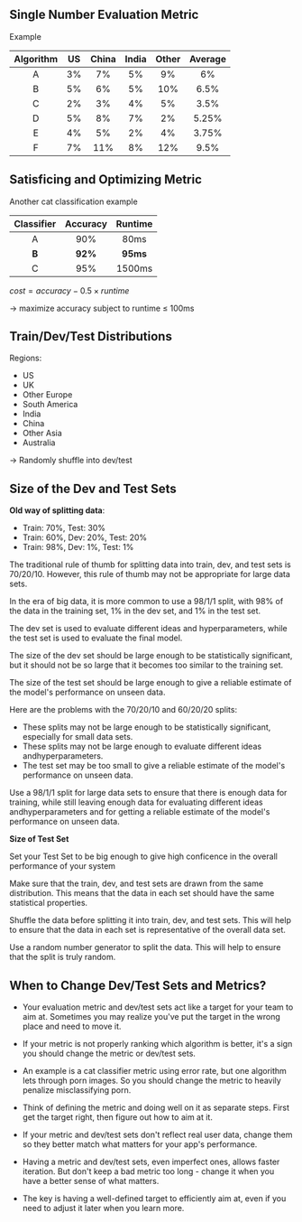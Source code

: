 ## Single Number Evaluation Metric

Example

| Algorithm | US | China | India | Other | Average |
| :-: | :-: | :-: | :-: | :-: | :-: |
| A | 3% | 7% | 5% | 9% | 6% |
| B | 5% | 6% | 5% | 10% | 6.5% |
| C | 2% | 3% | 4% | 5% | 3.5% |
| D | 5% | 8% | 7% | 2% | 5.25% |
| E | 4% | 5% | 2% | 4% | 3.75% |
| F | 7% | 11% | 8% | 12% | 9.5% |

## Satisficing and Optimizing Metric

Another cat classification example

|Classifier|Accuracy|Runtime|
|:-:|:-:|:-:|
|A|90%|80ms|
|**B**|**92%**|**95ms**|
|C|95%|1500ms|

$cost = accuracy - 0.5 \times runtime$

$\to$ maximize accuracy subject to runtime $\leq$ 100ms

## Train/Dev/Test Distributions
Regions:
- US
- UK
- Other Europe
- South America
- India
- China
- Other Asia
- Australia

$\to$ Randomly shuffle into dev/test

## Size of the Dev and Test Sets
**Old way of splitting data**: 
- Train: 70%, Test: 30%
- Train: 60%, Dev: 20%, Test: 20%
- Train: 98%, Dev: 1%, Test: 1%

The traditional rule of thumb for splitting data into train, dev, and test sets is 70/20/10. However, this rule of thumb may not be appropriate for large data sets.

In the era of big data, it is more common to use a 98/1/1 split, with 98% of the data in the training set, 1% in the dev set, and 1% in the test set.

The dev set is used to evaluate different ideas and hyperparameters, while the test set is used to evaluate the final model.

The size of the dev set should be large enough to be statistically significant, but it should not be so large that it becomes too similar to the training set.

The size of the test set should be large enough to give a reliable estimate of the model's performance on unseen data.

Here are the problems with the 70/20/10 and 60/20/20 splits:
- These splits may not be large enough to be statistically significant, especially for small data sets.
- These splits may not be large enough to evaluate different ideas andhyperparameters.
- The test set may be too small to give a reliable estimate of the model's performance on unseen data.

Use a 98/1/1 split for large data sets to ensure that there is enough data for training, while still leaving enough data for evaluating different ideas andhyperparameters and for getting a reliable estimate of the model's performance on unseen data.

**Size of Test Set**

Set your Test Set to be big enough to give high conficence in the overall performance of your system

Make sure that the train, dev, and test sets are drawn from the same distribution. This means that the data in each set should have the same statistical properties.

Shuffle the data before splitting it into train, dev, and test sets. This will help to ensure that the data in each set is representative of the overall data set.

Use a random number generator to split the data. This will help to ensure that the split is truly random.

## When to Change Dev/Test Sets and Metrics?

- Your evaluation metric and dev/test sets act like a target for your team to aim at. Sometimes you may realize you've put the target in the wrong place and need to move it.

- If your metric is not properly ranking which algorithm is better, it's a sign you should change the metric or dev/test sets. 

- An example is a cat classifier metric using error rate, but one algorithm lets through porn images. So you should change the metric to heavily penalize misclassifying porn.

- Think of defining the metric and doing well on it as separate steps. First get the target right, then figure out how to aim at it.

- If your metric and dev/test sets don't reflect real user data, change them so they better match what matters for your app's performance. 

- Having a metric and dev/test sets, even imperfect ones, allows faster iteration. But don't keep a bad metric too long - change it when you have a better sense of what matters.

- The key is having a well-defined target to efficiently aim at, even if you need to adjust it later when you learn more.